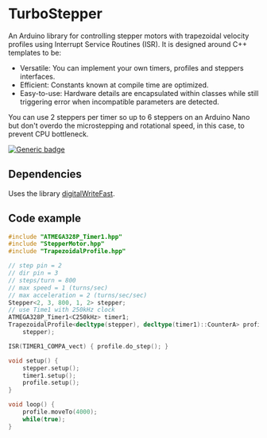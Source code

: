 # TurboStepper

An Arduino library for controlling stepper motors with trapezoidal velocity profiles using Interrupt Service Routines (ISR).
It is designed around C++ templates to be:
* Versatile: You can implement your own timers, profiles and steppers interfaces.
* Efficient: Constants known at compile time are optimized.
* Easy-to-use: Hardware details are encapsulated within classes while still triggering error when incompatible parameters are detected.

You can use 2 steppers per timer so up to 6 steppers on an Arduino Nano but don't overdo the microstepping and rotational speed, in this case, to prevent CPU bottleneck.

[![Generic badge](https://img.shields.io/badge/license-Boost%20Software%20License-blue)](https://www.boost.org/users/license.html)

## Dependencies

Uses the library [digitalWriteFast](https://www.arduino.cc/reference/en/libraries/digitalwritefast/).

## Code example

```cpp
#include "ATMEGA328P_Timer1.hpp"
#include "StepperMotor.hpp"
#include "TrapezoidalProfile.hpp"

// step pin = 2
// dir pin = 3
// steps/turn = 800
// max speed = 1 (turns/sec)
// max acceleration = 2 (turns/sec/sec)
Stepper<2, 3, 800, 1, 2> stepper;
// use Time1 with 250kHz clock
ATMEGA328P_Timer1<C250kHz> timer1;
TrapezoidalProfile<decltype(stepper), decltype(timer1)::CounterA> profile(
    stepper);

ISR(TIMER1_COMPA_vect) { profile.do_step(); }

void setup() {
    stepper.setup();
    timer1.setup();
    profile.setup();
}

void loop() {
    profile.moveTo(4000);
    while(true);
}
```
    
